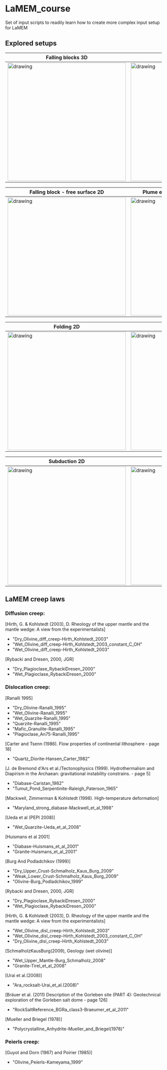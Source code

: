 # LaMEM_course
Set of input scripts to readily learn how to create more complex input setup for LaMEM


## Explored setups

| Falling blocks 3D         | Falling block 2D     |
|--------------|-----------|
| <img src="https://github.com/NicolasRiel/LaMEM_course/blob/main/00_falling_block_3D/00_falling_block_3D.gif?raw=true" alt="drawing" width="380" alt="centered image"/> | <img src="https://github.com/NicolasRiel/LaMEM_course/blob/main/01_falling_block_isoviscous/01_falling_block_isoviscous.gif?raw=true" alt="drawing" width="380" alt="centered image"/>  |

| Falling block - free surface 2D         | Plume emplacement - stagnant LID 2D    |
|--------------|-----------|
| <img src="https://github.com/NicolasRiel/LaMEM_course/blob/main/03_T_falling_block_isoviscous_free_surface/03_T-falling_block_iso_viscous_free_surface.gif?raw=true" alt="drawing" width="380" alt="centered image"/> | <img src="https://github.com/NicolasRiel/LaMEM_course/blob/main/04_single_LID_plume/04_single_LID_plume.gif?raw=true" alt="drawing" width="380" alt="centered image"/>  |

| Folding 2D         | Rifting 2D    |
|--------------|-----------|
| <img src="https://github.com/NicolasRiel/LaMEM_course/blob/main/05_folds/05_folds.gif?raw=true" alt="drawing" width="380" alt="centered image"/> | <img src="https://github.com/NicolasRiel/LaMEM_course/blob/main/06_rifting_model_plasticity/06_rifting_model_plasticity.gif?raw=true" alt="drawing" width="380" alt="centered image"/>  |


| Subduction 2D         |    |
|--------------|-----------|
| <img src="https://github.com/NicolasRiel/LaMEM_course/blob/main/07_mechanical_subduction/07_mechanical_subduction.gif?raw=true" alt="drawing" width="380" alt="centered image"/> |  <img src="https://github.com/NicolasRiel/LaMEM_course/blob/main/08_Volcano_Askja/08_Volcano_Askja_result.png?raw=true" alt="drawing" width="380" alt="centered image"/> |




## LaMEM creep laws


### Diffusion creep:

[Hirth, G. & Kohlstedt (2003), D. Rheology of the upper mantle and the mantle wedge: A view from the experimentalists]

+ "Dry_Olivine_diff_creep-Hirth_Kohlstedt_2003"
+ "Wet_Olivine_diff_creep-Hirth_Kohlstedt_2003_constant_C_OH"
+ "Wet_Olivine_diff_creep-Hirth_Kohlstedt_2003"
 
[Rybacki and Dresen, 2000, JGR]

+ "Dry_Plagioclase_RybackiDresen_2000"
+ "Wet_Plagioclase_RybackiDresen_2000"

### Dislocation creep:

[Ranalli 1995]

+ "Dry_Olivine-Ranalli_1995"
+ "Wet_Olivine-Ranalli_1995"
+ "Wet_Quarzite-Ranalli_1995"
+ "Quarzite-Ranalli_1995"
+ "Mafic_Granulite-Ranalli_1995"
+ "Plagioclase_An75-Ranalli_1995"
  
[Carter and Tsenn (1986). Flow properties of continental lithosphere - page 18]

+ "Quartz_Diorite-Hansen_Carter_1982"
  
[J. de Bremond d'Ars et al./Tectonophysics (1999). Hydrothermalism and Diapirism in the Archaean: gravitational instability constrains. - page 5]

+ "Diabase-Caristan_1982"
+ "Tumut_Pond_Serpentinite-Raleigh_Paterson_1965"
  
[Mackwell, Zimmerman & Kohlstedt (1998). High-temperature deformation]

+ "Maryland_strong_diabase-Mackwell_et_al_1998"
  
[Ueda et al (PEPI 2008)]

+ "Wet_Quarzite-Ueda_et_al_2008"
  
[Huismans et al 2001]

+ "Diabase-Huismans_et_al_2001"
+ "Granite-Huismans_et_al_2001"
  
[Burg And Podladchikov (1999)]

+ "Dry_Upper_Crust-Schmalholz_Kaus_Burg_2009"
+ "Weak_Lower_Crust-Schmalholz_Kaus_Burg_2009"
+ "Olivine-Burg_Podladchikov_1999"
  
[Rybacki and Dresen, 2000, JGR]

+ "Dry_Plagioclase_RybackiDresen_2000"
+ "Wet_Plagioclase_RybackiDresen_2000"
  
[Hirth, G. & Kohlstedt (2003), D. Rheology of the upper mantle and the mantle wedge: A view from the experimentalists]

+ "Wet_Olivine_disl_creep-Hirth_Kohlstedt_2003"
+ "Wet_Olivine_disl_creep-Hirth_Kohlstedt_2003_constant_C_OH"
+ "Dry_Olivine_disl_creep-Hirth_Kohlstedt_2003"
  
[SchmalholzKausBurg(2009), Geology (wet olivine)]

+ "Wet_Upper_Mantle-Burg_Schmalholz_2008"
+ "Granite-Tirel_et_al_2008"

[Urai et al.(2008)]

+ "Ara_rocksalt-Urai_et_al.(2008)"
  
[Bräuer et al. (2011) Description of the Gorleben site (PART 4): Geotechnical exploration of the Gorleben salt dome - page 126]

+ "RockSaltReference_BGRa_class3-Braeumer_et_al_2011"
  
[Mueller and Briegel (1978)]

+ "Polycrystalline_Anhydrite-Mueller_and_Briegel(1978)"

### Peierls creep:

[Guyot and Dorn (1967) and Poirier (1985)]

+ "Olivine_Peierls-Kameyama_1999"